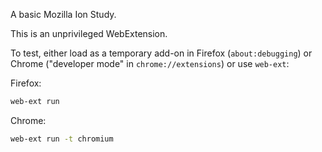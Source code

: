 A basic Mozilla Ion Study.

This is an unprivileged WebExtension.

To test, either load as a temporary add-on in Firefox (`about:debugging`) or Chrome ("developer mode" in `chrome://extensions`) or use `web-ext`:

Firefox:
```bash
web-ext run
```

Chrome:
```bash
web-ext run -t chromium
```
